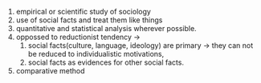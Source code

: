 1. empirical or scientific study of sociology
2. use of social facts and treat them like things 
3. quantitative and statistical analysis wherever possible.
4. oppossed to reductionist tendency ->
	1. social facts(culture, language, ideology) are primary -> they can not be reduced to individualistic motivations, 
	2. social facts as evidences for other social facts.
5. comparative method